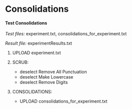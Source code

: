 Consolidations
==============

#### Test Consolidations

*Test files:* experiment.txt, consolidations_for_experiment.txt

*Result file:* experimentResults.txt

1. UPLOAD experiment.txt

2. SCRUB: 
    - deselect Remove All Punctuation
    - deselect Make Lowercase
    - deselect Remove Digits
    
2. CONSOLIDATIONS:
    - UPLOAD consolidations_for_experiment.txt
